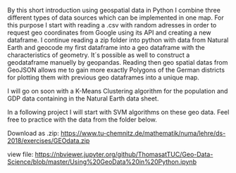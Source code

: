 By this short introduction using geospatial data in Python I combine three different types of data sources which can be implemented in one map. For this purpose I start with reading a .csv with random adresses in order to request geo coordinates from Google using its API and creating a new dataframe. I continue reading a zip folder into python with data from Natural Earth and geocode my first dataframe into a geo dataframe with the characteristics of geometry. It´s possible as well to construct a geodataframe manuelly by geopandas. Reading then geo spatial datas from GeoJSON allows me to gain more exactly Polygons of the German districts for plotting them with previous geo dataframes into a unique map. 

I will go on soon with a K-Means Clustering algorithm for the population and GDP data containing in the Natural Earth data sheet. 

In a following project I will start with SVM algorithms on these geo data. Feel free to practice with the data from the folder below.

Download as .zip: https://www.tu-chemnitz.de/mathematik/numa/lehre/ds-2018/exercises/GEOdata.zip

view file: https://nbviewer.jupyter.org/github/ThomasatTUC/Geo-Data-Science/blob/master/Using%20GeoData%20in%20Python.ipynb


